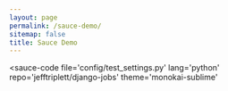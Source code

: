 ```yaml
---
layout: page
permalink: /sauce-demo/
sitemap: false
title: Sauce Demo
---
```


<script type='module' src="https://kag0.github.io/sauce/sauce.js"></script>

<!--basic example-->
<sauce-code
  file='config/test_settings.py'
  lang='python'
  repo='jefftriplett/django-jobs' 
  theme='monokai-sublime'
></sauce-code>
